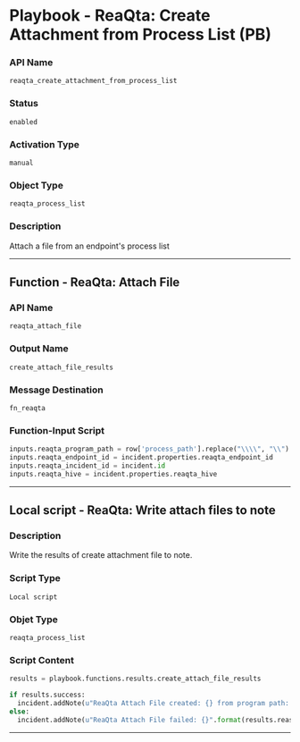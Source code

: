 <!--
    DO NOT MANUALLY EDIT THIS FILE
    THIS FILE IS AUTOMATICALLY GENERATED WITH resilient-sdk codegen
    Generated with resilient-sdk v49.0.4368
-->

# Playbook - ReaQta: Create Attachment from Process List (PB)

### API Name
`reaqta_create_attachment_from_process_list`

### Status
`enabled`

### Activation Type
`manual`

### Object Type
`reaqta_process_list`

### Description
Attach a file from an endpoint's process list


---
## Function - ReaQta: Attach File

### API Name
`reaqta_attach_file`

### Output Name
`create_attach_file_results`

### Message Destination
`fn_reaqta`

### Function-Input Script
```python
inputs.reaqta_program_path = row['process_path'].replace("\\\\", "\\")
inputs.reaqta_endpoint_id = incident.properties.reaqta_endpoint_id
inputs.reaqta_incident_id = incident.id
inputs.reaqta_hive = incident.properties.reaqta_hive
```

---

## Local script - ReaQta: Write attach files to note

### Description
Write the results of create attachment file to note.

### Script Type
`Local script`

### Objet Type
`reaqta_process_list`

### Script Content
```python
results = playbook.functions.results.create_attach_file_results

if results.success:
  incident.addNote(u"ReaQta Attach File created: {} from program path: {}".format(results.content['name'], results.inputs['reaqta_program_path']))
else:
  incident.addNote(u"ReaQta Attach File failed: {}".format(results.reason))
```

---
